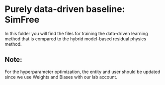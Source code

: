 # Purely data-driven baseline: SimFree

In this folder you will find the files for training the data-driven learning method that is compared to the hybrid model-based residual physics method.


## Note:

For the hyperparameter optimization, the entity and user should be updated since we use Weights and Biases with our lab account.
